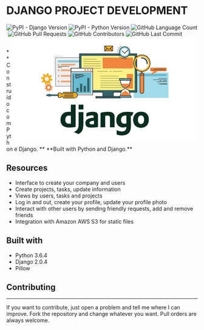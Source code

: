 # DJANGO PROJECT DEVELOPMENT 
<p align = left'>
    <img alt="PyPI - Django Version" src="https://img.shields.io/pypi/djversions/djangorestframework">
    <img alt="PyPI - Python Version" src="https://img.shields.io/pypi/pyversions/Django">
    <img alt="GitHub Language Count" src="https://img.shields.io/github/languages/count/ricardolopespires/Django" />
    <img alt="" src="https://img.shields.io/github/repo-size/ricardolopespires/Django" />
    <img alt="GitHub Pull Requests" src="https://img.shields.io/github/issues-pr/ricardolopespires/Django" />
    <img alt="GitHub Contributors" src="https://img.shields.io/github/contributors/ricardolopespires/Django" />
    <img alt="GitHub Last Commit" src="https://img.shields.io/github/last-commit/ricardolopespires/Django" />
                
   <img align = right src="https://github.com/ricardolopespires/Django/blob/master//banner-django.png" width = 490/>
</p>


<br>
** Construído com Python e Django. **
**Built with Python and Django.**




## Resources

* Interface to create your company and users
* Create projects, tasks, update information
* Views by users, tasks and projects
* Log in and out, create your profile, update your profile photo
* Interact with other users by sending friendly requests, add and remove friends
* Integration with Amazon AWS S3 for static files

## Built with

* Python 3.6.4
* Django  2.0.4
* Pillow

## Contributing

-----------------------------------------------------
If you want to contribute, just open a problem and tell me where I can improve.
Fork the repository and change whatever you want.
Pull orders are always welcome.

